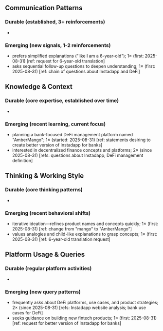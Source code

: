 ## Communication Patterns
### Durable (established, 3+ reinforcements)
- 

### Emerging (new signals, 1-2 reinforcements)
- prefers simplified explanations ("like I am a 6-year-old"); 1× (first: 2025-08-31) [ref: request for 6-year-old translation]
- asks sequential follow-up questions to deepen understanding; 1× (first: 2025-08-31) [ref: chain of questions about Instadapp and DeFi]

## Knowledge & Context
### Durable (core expertise, established over time)
- 

### Emerging (recent learning, current focus)
- planning a bank-focused DeFi management platform named "AmberMango"; 1× (started: 2025-08-31) [ref: statements desiring to create better version of Instadapp for banks]
- interested in decentralized finance concepts and platforms; 2× (since 2025-08-31) [refs: questions about Instadapp; DeFi management definition]

## Thinking & Working Style
### Durable (core thinking patterns)
- 

### Emerging (recent behavioral shifts)
- iterative ideation—refines product names and concepts quickly; 1× (first: 2025-08-31) [ref: change from "mango" to "AmberMango"]
- values analogies and child-like explanations to grasp concepts; 1× (first: 2025-08-31) [ref: 6-year-old translation request]

## Platform Usage & Queries
### Durable (regular platform activities)
- 

### Emerging (new query patterns)
- frequently asks about DeFi platforms, use cases, and product strategies; 2× (since 2025-08-31) [refs: Instadapp website analysis; bank use cases for DeFi]
- seeks guidance on building new fintech products; 1× (first: 2025-08-31) [ref: request for better version of Instadapp for banks]